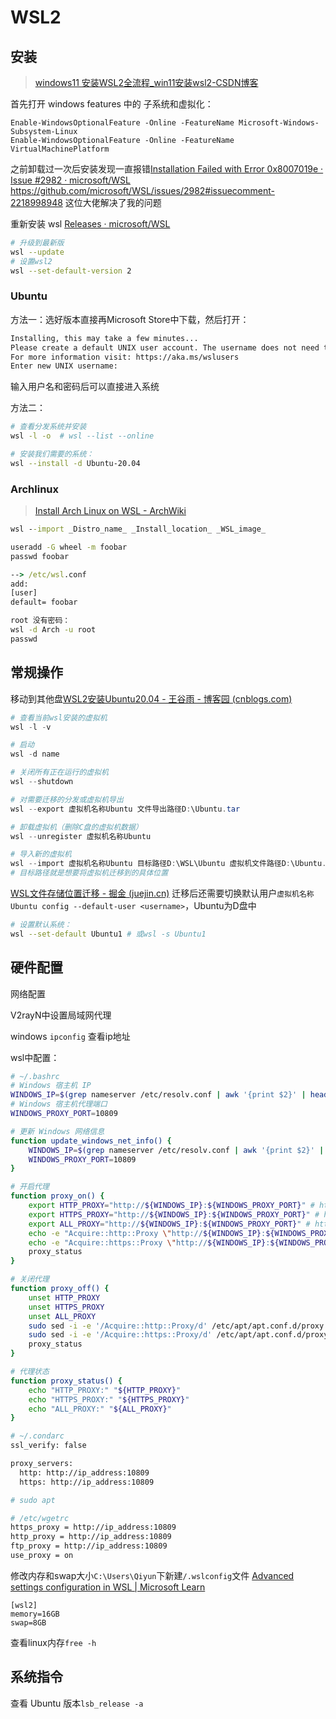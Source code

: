 # WSL2

## 安装

>[windows11 安装WSL2全流程_win11安装wsl2-CSDN博客](https://blog.csdn.net/u011119817/article/details/130745551)

首先打开 windows features 中的 子系统和虚拟化：

```powershell-admin
Enable-WindowsOptionalFeature -Online -FeatureName Microsoft-Windows-Subsystem-Linux
Enable-WindowsOptionalFeature -Online -FeatureName VirtualMachinePlatform
```

之前卸载过一次后安装发现一直报错[Installation Failed with Error 0x8007019e · Issue #2982 · microsoft/WSL](https://github.com/microsoft/WSL/issues/2982)  https://github.com/microsoft/WSL/issues/2982#issuecomment-2218998948 这位大佬解决了我的问题

重新安装 wsl [Releases · microsoft/WSL](https://github.com/microsoft/WSL/releases)

```bash
# 升级到最新版
wsl --update
# 设置wsl2
wsl --set-default-version 2
```

### Ubuntu
方法一：选好版本直接再Microsoft Store中下载，然后打开：

```bash
Installing, this may take a few minutes...
Please create a default UNIX user account. The username does not need to match your Windows username.
For more information visit: https://aka.ms/wslusers
Enter new UNIX username:
```

输入用户名和密码后可以直接进入系统

方法二：

```bash
# 查看分发系统并安装
wsl -l -o  # wsl --list --online

# 安装我们需要的系统：
wsl --install -d Ubuntu-20.04
```


### Archlinux

>  [Install Arch Linux on WSL - ArchWiki](https://wiki.archlinux.org/title/Install_Arch_Linux_on_WSL)

```cmd
wsl --import _Distro_name_ _Install_location_ _WSL_image_

useradd -G wheel -m foobar
passwd foobar

--> /etc/wsl.conf
add:
[user]
default= foobar

root 没有密码：
wsl -d Arch -u root
passwd

```


## 常规操作

移动到其他盘[WSL2安装Ubuntu20.04 - 王谷雨 - 博客园 (cnblogs.com)](https://www.cnblogs.com/konghuanxi/p/14731846.html)

```powershell
# 查看当前wsl安装的虚拟机
wsl -l -v

# 启动
wsl -d name

# 关闭所有正在运行的虚拟机
wsl --shutdown

# 对需要迁移的分发或虚拟机导出
wsl --export 虚拟机名称Ubuntu 文件导出路径D:\Ubuntu.tar

# 卸载虚拟机（删除C盘的虚拟机数据）
wsl --unregister 虚拟机名称Ubuntu

# 导入新的虚拟机
wsl --import 虚拟机名称Ubuntu 目标路径D:\WSL\Ubuntu 虚拟机文件路径D:\Ubuntu.tar --version 2
# 目标路径就是想要将虚拟机迁移到的具体位置
```

[WSL文件存储位置迁移 - 掘金 (juejin.cn)](https://juejin.cn/post/7284962800668475455)
迁移后还需要切换默认用户`虚拟机名称Ubuntu config --default-user <username>`，Ubuntu为D盘中

```bash
# 设置默认系统：
wsl --set-default Ubuntu1 # 或wsl -s Ubuntu1
```



## 硬件配置

网络配置

V2rayN中设置局域网代理

windows `ipconfig` 查看ip地址

wsl中配置：
```bash
# ~/.bashrc
# Windows 宿主机 IP
WINDOWS_IP=$(grep nameserver /etc/resolv.conf | awk '{print $2}' | head -1)
# Windows 宿主机代理端口
WINDOWS_PROXY_PORT=10809

# 更新 Windows 网络信息
function update_windows_net_info() {
    WINDOWS_IP=$(grep nameserver /etc/resolv.conf | awk '{print $2}' | head -1)
    WINDOWS_PROXY_PORT=10809
}

# 开启代理
function proxy_on() {
    export HTTP_PROXY="http://${WINDOWS_IP}:${WINDOWS_PROXY_PORT}" # http 或 socks5，取决于代理的协议
    export HTTPS_PROXY="http://${WINDOWS_IP}:${WINDOWS_PROXY_PORT}" # http 或 socks5，取决于代理的协议
    export ALL_PROXY="http://${WINDOWS_IP}:${WINDOWS_PROXY_PORT}" # http 或 socks5，取决于代理的协议
    echo -e "Acquire::http::Proxy \"http://${WINDOWS_IP}:${WINDOWS_PROXY_PORT}\";" | sudo tee -a /etc/apt/apt.conf.d/proxy.conf > /dev/null
    echo -e "Acquire::https::Proxy \"http://${WINDOWS_IP}:${WINDOWS_PROXY_PORT}\";" | sudo tee -a /etc/apt/apt.conf.d/proxy.conf > /dev/null
    proxy_status
}

# 关闭代理
function proxy_off() {
    unset HTTP_PROXY
    unset HTTPS_PROXY
    unset ALL_PROXY
    sudo sed -i -e '/Acquire::http::Proxy/d' /etc/apt/apt.conf.d/proxy.conf
    sudo sed -i -e '/Acquire::https::Proxy/d' /etc/apt/apt.conf.d/proxy.conf
    proxy_status
}

# 代理状态
function proxy_status() {
    echo "HTTP_PROXY:" "${HTTP_PROXY}"
    echo "HTTPS_PROXY:" "${HTTPS_PROXY}"
    echo "ALL_PROXY:" "${ALL_PROXY}"
}
```

```bash
# ~/.condarc
ssl_verify: false

proxy_servers:
  http: http://ip_address:10809
  https: http://ip_address:10809

# sudo apt

# /etc/wgetrc
https_proxy = http://ip_address:10809
http_proxy = http://ip_address:10809
ftp_proxy = http://ip_address:10809
use_proxy = on
```


修改内存和swap大小`C:\Users\Qiyun`下新建`/.wslconfig`文件
[Advanced settings configuration in WSL | Microsoft Learn](https://learn.microsoft.com/en-us/windows/wsl/wsl-config#configuration-setting-for-wslconfig)

```
[wsl2]
memory=16GB
swap=8GB
```

查看linux内存`free -h`


## 系统指令

查看 Ubuntu 版本`lsb_release -a`